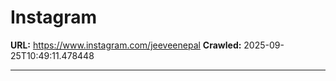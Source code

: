 # Instagram

**URL:** https://www.instagram.com/jeeveenepal
**Crawled:** 2025-09-25T10:49:11.478448

---

